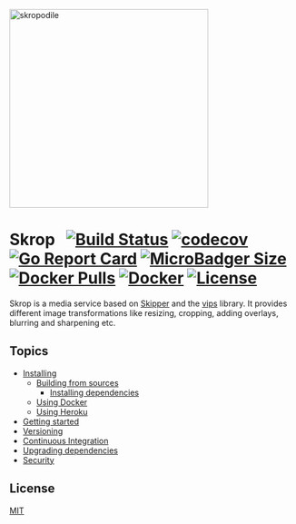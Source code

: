 <img src="https://raw.githubusercontent.com/kolja/skrop/e86f88b7d1452c7b07781e5152aea05f2c5c342c/skropodile.svg?sanitize=true"
     width="350"
     height="350"
     alt="skropodile">

# Skrop &nbsp; [![Build Status](https://travis-ci.org/zalando-stups/skrop.svg?branch=master)](https://travis-ci.org/zalando-stups/skrop) [![codecov](https://codecov.io/gh/zalando-stups/skrop/branch/master/graph/badge.svg)](https://codecov.io/gh/zalando-stups/skrop) [![Go Report Card](https://goreportcard.com/badge/github.com/zalando-stups/skrop)](https://goreportcard.com/report/github.com/zalando-stups/skrop) [![MicroBadger Size](https://img.shields.io/microbadger/image-size/skrop/skrop.svg?style=flat)](https://hub.docker.com/r/skrop/skrop/) [![Docker Pulls](https://img.shields.io/docker/pulls/skrop/skrop.svg?style=skrop)](https://hub.docker.com/r/skrop/skrop/) [![Docker](https://img.shields.io/badge/docker-skrop%2Fskrop-blue.svg?style=flat)](https://hub.docker.com/r/skrop/skrop/) [![License](https://img.shields.io/badge/license-MIT-blue.svg?style=flat)](https://raw.githubusercontent.com/zalando-stups/skrop/master/LICENSE)

Skrop is a media service based on [Skipper](https://github.com/zalando/skipper) and the [vips](https://github.com/jcupitt/libvips) library.
It provides different image transformations like resizing, cropping, adding overlays, blurring and sharpening etc.

## Topics

* [Installing](docs/INSTALLING.md)
   * [Building from sources](docs/INSTALLING.md#building-from-sources)
     * [Installing dependencies](docs/INSTALLING.md#installing-dependencies)
   * [Using Docker](docs/INSTALLING.md#using-docker)
   * [Using Heroku](docs/INSTALLING.md#using-heroku)
* [Getting started](./docs/GETTING_STARTED.md)
* [Versioning](./docs/VERSIONING.md)
* [Continuous Integration](./docs/CI.md)
* [Upgrading dependencies](docs/UPGRADING.md)
* [Security](./docs/SECURITY.md)

## License

[MIT](LICENSE)
